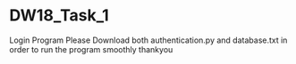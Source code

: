 # DW18_Task_1
Login Program
Please Download both authentication.py and database.txt in order to run the program smoothly
thankyou
